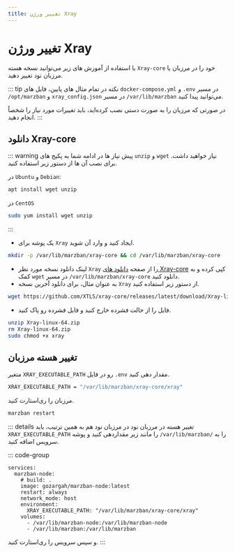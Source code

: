 ```yaml
---
title: تغییر ورژن Xray
---
```



#  تغییر ورژن Xray
با استفاده از آموزش های زیر می‌توانید نسخه هسته `Xray-core` خود را در مرزبان یا مرزبان نود تغییر دهید.

::: tip نکته
در تمام مثال های پایین، فایل‌ های `docker-compose.yml` و `.env` در مسیر `/opt/marzban‍‍‍` و `xray_config.json` در مسیر `/var/lib/marzban` ‌می‌توانید پیدا کنید.

در صورتی که مرزبان را به صورت دستی نصب کرده‌اید، باید تغییرات مورد نیاز را شخصاً انجام دهید.
:::


## دانلود Xray-core
::: warning پیش‌ نیاز ها
در ادامه شما به پکیج های `unzip` و `wget` نیاز خواهید‌ داشت.
برای نصب آن ها از دستور زیر استفاده کنید.

در `Ubuntu` و `Debian`:
```bash
apt install wget unzip
```

در `CentOS` 
```bash
sudo yum install wget unzip
```
:::

- یک پوشه برای `Xray` ایجاد کنید و وارد آن شوید. 
```bash
mkdir -p /var/lib/marzban/xray-core && cd /var/lib/marzban/xray-core
```
- لینک دانلود نسخه مورد نظر `Xray` را از صفحه [دانلود های Xray-core](https://github.com/XTLS/Xray-core/releases) کپی کرده و به کمک `wget` در مسیر `/var/lib/marzban/xray-core` دانلود کنید.
- به عنوان مثال، برای دانلود آخرین نسخه `Xray` از دستور زیر استفاده کنید.
```bash
wget https://github.com/XTLS/xray-core/releases/latest/download/Xray-linux-64.zip
```
- فایل را از حالت فشرده خارج کنید و فایل فشرده رو پاک کنید.
```bash
unzip Xray-linux-64.zip
rm Xray-linux-64.zip
sudo chmod +x xray
```

## تغییر هسته مرزبان

متغیر `XRAY_EXECUTABLE_PATH` رو در فایل `.env` مقدار دهی کنید.
```bash
XRAY_EXECUTABLE_PATH = "/var/lib/marzban/xray-core/xray"
```

مرزبان را ری‌استارت کنید.
```bash
marzban restart
```

::: details تغییر هسته در مرزبان نود
در مرزبان نود هم به همین ترتیب، باید ‍‍`XRAY_EXECUTABLE_PATH` را مانند زیر مقدار‌دهی کنید و پوشه `/var/lib/marzban/` را به سرویس اضافه کنید.


::: code-group
```yml{8,11} [docker-compose.yml]
services:
  marzban-node:
    # build: .
    image: gozargah/marzban-node:latest
    restart: always
    network_mode: host
    environment:
      XRAY_EXECUTABLE_PATH: "/var/lib/marzban/xray-core/xray"
    volumes:
      - /var/lib/marzban-node:/var/lib/marzban-node
      - /var/lib/marzban:/var/lib/marzban
```
و سپس سرویس را ری‌استارت کنید.
:::
